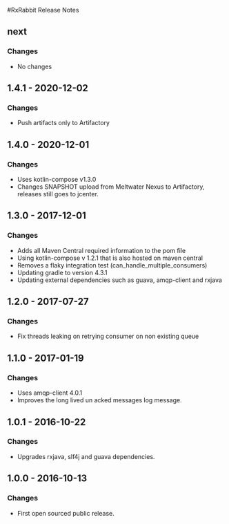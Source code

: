 #RxRabbit Release Notes
## next
### Changes
- No changes

## 1.4.1 - 2020-12-02
### Changes
- Push artifacts only to Artifactory

## 1.4.0 - 2020-12-01
### Changes
- Uses kotlin-compose v1.3.0
- Changes SNAPSHOT upload from Meltwater Nexus to Artifactory, releases still goes to jcenter.

## 1.3.0 - 2017-12-01
### Changes

- Adds all Maven Central required information to the pom file
- Using kotlin-compose v 1.2.1 that is also hosted on maven central
- Removes a flaky integration test (can_handle_multiple_consumers)
- Updating gradle to version 4.3.1
- Updating external dependencies such as guava, amqp-client and rxjava

## 1.2.0 - 2017-07-27
### Changes
- Fix threads leaking on retrying consumer on non existing queue

## 1.1.0 - 2017-01-19
### Changes
- Uses amqp-client 4.0.1
- Improves the long lived un acked messages log message.

## 1.0.1 - 2016-10-22
### Changes
- Upgrades rxjava, slf4j and guava dependencies.

## 1.0.0 - 2016-10-13
### Changes
- First open sourced public release.

